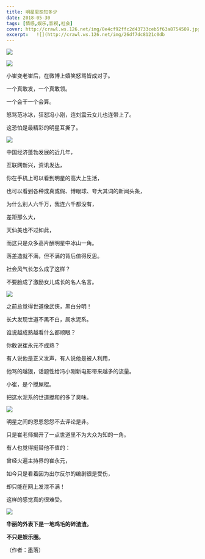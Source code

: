 ```yaml
---
title: 明星恩怨知多少
date: 2018-05-30
tags: [情感,娱乐,影视,社会]
cover: http://crawl.ws.126.net/img/0e4cf92ffc2d43733ceb5f63a8754509.jpg
excerpt:   ![](http://crawl.ws.126.net/img/26df7dc8121c0db
---
```

![](http://crawl.ws.126.net/img/0e4cf92ffc2d43733ceb5f63a8754509.jpg)  

![](http://crawl.ws.126.net/img/26df7dc8121c0db86febdc6122a8fb52.jpg)  

小崔变老崔后，在微博上嬉笑怒骂皆成对子。

一个真敢发，一个真敢领。

一个会干一个会算。

怒骂范冰冰，狂怼冯小刚，连刘震云女儿也连带上了。

这恐怕是最精彩的明星互撕了。

![](http://crawl.ws.126.net/img/084c2de3d9cd21a92a98e8b18110a1eb.jpg)  

中国经济蓬勃发展的近几年，

互联网新兴，资讯发达，

你在手机上可以看到明星的高大上生活，

也可以看到各种或真或假、博眼球、夸大其词的新闻头条，

为什么别人六千万，我连六千都没有，

差距那么大，

天仙美也不过如此，

而这只是众多高片酬明星中冰山一角。

落差造就不满，但不满的背后值得反思。

社会风气长怎么成了这样？

不要脸成了激励女儿成长的名人名言。

![](http://crawl.ws.126.net/img/125ec8680ea8a2758f94939709701b3d.jpg)  

之前总觉得世道像武侠，黑白分明！

长大发现世道不黑不白，属水泥系。

谁说越成熟越看什么都顺眼？

你敢说崔永元不成熟？

有人说他是正义发声，有人说他是被人利用，

他骂的越狠，话题性给冯小刚新电影带来越多的流量。

小崔，是个搅屎棍。

把这水泥系的世道搅和的多了臭味。

![](http://crawl.ws.126.net/img/b4c60864d10141011bed0cdfcd695922.jpg)  

明星之间的恩恩怨怨不去评论是非。

只是崔老师揭开了一点世道里不为大众为知的一角。

有人也觉得挺替他不值的：

曾经火遍主持界的崔永元，

如今只是看着因为出尔反尔的编剧很是受伤，

却只能在网上发泄不满！

这样的感觉真的很难受。

![](http://crawl.ws.126.net/img/a041f88bd0ce6676186d7b4cc9b78696.jpg)  

**华丽的外表下是一地鸡毛的碎渣渣。**

**不只是娱乐圈。**

（作者：墨落）

